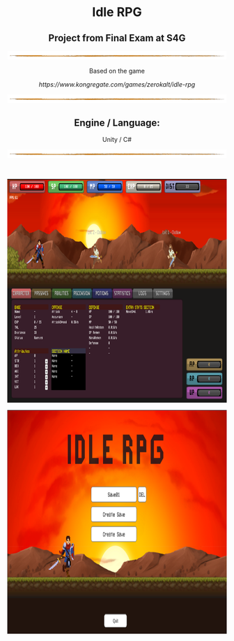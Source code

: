 <h1 align="center">Idle RPG</h1>
<h2 align="center">Project from Final Exam at S4G</h2>

<p align="center"><img src=/Readme/line2.png></p>
<p align="center">Based on the game</p>
<p align="center"><i>https://www.kongregate.com/games/zerokalt/idle-rpg</i></p>

<p align="center"><img src=/Readme/line2.png></p>
<h2 align="center">Engine / Language:</h2> 
<p align="center">Unity / C# </p>

<p align="center"><img src=/Readme/line2.png></p>
</br>
<p align="center"><img src=/Readme/S4G404_2.png height=512></p>
<p align="center"><img src=/Readme/S4G404_1.png height=512></p>

